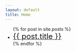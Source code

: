 ```yaml
---
layout: default
title: Home
---
```


<ul>
    {% for post in site.posts %}
<li>
    <a href="{{ post.url }}"><font size="5">{{ post.title }}</font></a>
</li>
    {% endfor %}
</ul>